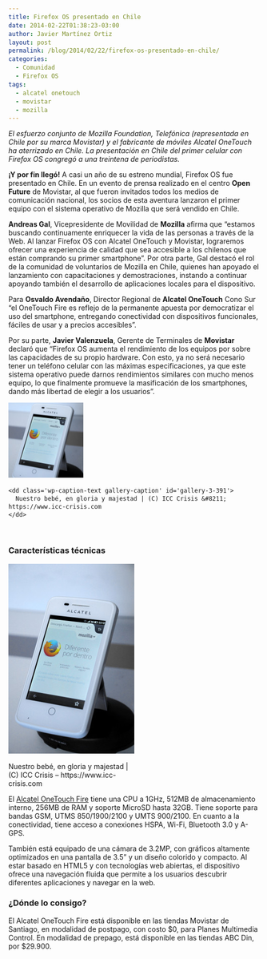 ```yaml
---
title: Firefox OS presentado en Chile
date: 2014-02-22T01:38:23-03:00
author: Javier Martínez Ortiz
layout: post
permalink: /blog/2014/02/22/firefox-os-presentado-en-chile/
categories:
  - Comunidad
  - Firefox OS
tags:
  - alcatel onetouch
  - movistar
  - mozilla
---
```

_El esfuerzo conjunto de Mozilla Foundation, Telefónica (representada en Chile por su marca Movistar) y el fabricante de móviles Alcatel OneTouch ha aterrizado en Chile. La presentación en Chile del primer celular con Firefox OS congregó a una treintena de periodistas._  
<!--more-->

  
**¡Y por fin llegó!** A casi un año de su estreno mundial, Firefox OS fue presentado en Chile. En un evento de prensa realizado en el centro **Open Future** de Movistar, al que fueron invitados todos los medios de comunicación nacional, los socios de esta aventura lanzaron el primer equipo con el sistema operativo de Mozilla que será vendido en Chile.

**Andreas Gal**, Vicepresidente de Movilidad de **Mozilla** afirma que “estamos buscando continuamente enriquecer la vida de las personas a través de la Web. Al lanzar Firefox OS con Alcatel OneTouch y Movistar, lograremos ofrecer una experiencia de calidad que sea accesible a los chilenos que están comprando su primer smartphone”. Por otra parte, Gal destacó el rol de la comunidad de voluntarios de Mozilla en Chile, quienes han apoyado el lanzamiento con capacitaciones y demostraciones, instando a continuar apoyando también el desarrollo de aplicaciones locales para el dispositivo.

Para **Osvaldo Avendaño**, Director Regional de **Alcatel OneTouch** Cono Sur “el OneTouch Fire es reflejo de la permanente apuesta por democratizar el uso del smartphone, entregando conectividad con dispositivos funcionales, fáciles de usar y a precios accesibles”.

Por su parte, **Javier Valenzuela**, Gerente de Terminales de **Movistar** declaró que “Firefox OS aumenta el rendimiento de los equipos por sobre las capacidades de su propio hardware. Con esto, ya no será necesario tener un teléfono celular con las máximas especificaciones, ya que este sistema operativo puede darnos rendimientos similares con mucho menos equipo, lo que finalmente promueve la masificación de los smartphones, dando más libertad de elegir a los usuarios”.

<div id='gallery-3' class='gallery galleryid-395 gallery-columns-3 gallery-size-thumbnail'>
  <dl class='gallery-item'>
    <dt class='gallery-icon portrait'>
      <img width="150" height="150" src="/images/2014/02/DSC4278a-160x160.jpg" class="attachment-thumbnail size-thumbnail" alt="Alcatel One Touch Fire blanco" aria-describedby="gallery-3-391" />
    </dt>
    
    <dd class='wp-caption-text gallery-caption' id='gallery-3-391'>
      Nuestro bebé, en gloria y majestad | (C) ICC Crisis &#8211; https://www.icc-crisis.com
    </dd>
  </dl>
  
  <br style='clear: both' />
</div>

### Características técnicas

<div id="attachment_391" style="width: 262px" class="wp-caption alignright">
  <img aria-describedby="caption-attachment-391" class="size-medium wp-image-391" alt="Alcatel One Touch Fire blanco" src="/images/2014/02/DSC4278a-252x379.jpg" width="252" height="379" data-id="391" />
  
  <p id="caption-attachment-391" class="wp-caption-text">
    Nuestro bebé, en gloria y majestad | (C) ICC Crisis &#8211; https://www.icc-crisis.com
  </p>
</div>

El <a href="http://www.alcatelonetouch.com/global-en/products/smartphones/one_touch_fire.html#.UwgmvWfCNoU" target="_blank">Alcatel OneTouch Fire</a> tiene una CPU a 1GHz, 512MB de almacenamiento interno, 256MB de RAM y soporte MicroSD hasta 32GB. Tiene soporte para bandas GSM, UTMS 850/1900/2100 y UMTS 900/2100. En cuanto a la conectividad, tiene acceso a conexiones HSPA, Wi-Fi, Bluetooth 3.0 y A-GPS.

También está equipado de una cámara de 3.2MP, con gráficos altamente optimizados en una pantalla de 3.5” y un diseño colorido y compacto. Al estar basado en HTML5 y con tecnologías web abiertas, el dispositivo ofrece una navegación fluida que permite a los usuarios descubrir diferentes aplicaciones y navegar en la web.

### ¿Dónde lo consigo?

El Alcatel OneTouch Fire está disponible en las tiendas Movistar de Santiago, en modalidad de postpago, con costo $0, para Planes Multimedia Control. En modalidad de prepago, está disponible en las tiendas ABC Din, por $29.900.